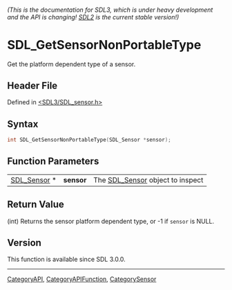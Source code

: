 ###### (This is the documentation for SDL3, which is under heavy development and the API is changing! [SDL2](https://wiki.libsdl.org/SDL2/) is the current stable version!)
# SDL_GetSensorNonPortableType

Get the platform dependent type of a sensor.

## Header File

Defined in [<SDL3/SDL_sensor.h>](https://github.com/libsdl-org/SDL/blob/main/include/SDL3/SDL_sensor.h)

## Syntax

```c
int SDL_GetSensorNonPortableType(SDL_Sensor *sensor);
```

## Function Parameters

|                            |            |                                                |
| -------------------------- | ---------- | ---------------------------------------------- |
| [SDL_Sensor](SDL_Sensor) * | **sensor** | The [SDL_Sensor](SDL_Sensor) object to inspect |

## Return Value

(int) Returns the sensor platform dependent type, or -1 if `sensor` is
NULL.

## Version

This function is available since SDL 3.0.0.

----
[CategoryAPI](CategoryAPI), [CategoryAPIFunction](CategoryAPIFunction), [CategorySensor](CategorySensor)

